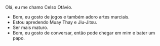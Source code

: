 Olá, eu me chamo Celso Otávio.
- Bom, eu gosto de jogos e também adoro artes marciais.
- Estou apredendo Muay Thay e Jiu-Jitsu.
- Ser mais maturo.
- Bom, eu gosto de conversar, então pode chegar em mim e bater um papo.
<!---
GYOMEIPASTOR123456789/GYOMEIPASTOR123456789 is a ✨ special ✨ repository because its `README.md` (this file) appears on your GitHub profile.
You can click the Preview link to take a look at your changes.
--->
